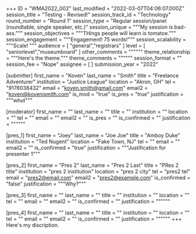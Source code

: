 +++
ID = "WMA2022_002"
last_modified = "2022-03-07T04:06:07.000Z"
session_title = "Testing - Revised!"
session_track_id = "Technology"
round_number = "Round 1"
session_type = "Regular session/panel (roundtable, single speaker, etc.)"
session_unique = """My session is bad-ass."""
session_objectives = """THings people will learn is tomatoe."""
session_engagement = """Engagement! 75 words!"""
session_scalability = """Scale!
"""
audience = [ "general","registrars" ]
level = [ "seniorlevel","museumboard" ]
other_comments = """"""
theme_relationship = """Here's the theme."""
theme_comments = """"""
session_format = ""
session_fee = "Nope"
assignee = [  ]
submission_year = "2022"

[submitter]
first_name = "Koven"
last_name = "Smith"
title = "Freelance Adventurer"
institution = "Justice League"
location = "Akron, OH"
tel = "9178038432"
email = "koven.smith@gmail.com"
email2 = "koven@kovenjsmith.com"
is_mod = "true"
is_pres = "true"
justification = """whut"""

[moderator]
first_name = ""
last_name = ""
title = ""
institution = ""
location = ""
tel = ""
email = ""
email2 = ""
is_pres = ""
is_confirmed = ""
justification = """"""

[pres_1]
first_name = "Joey"
last_name = "Joe Joe"
title = "Amboy Duke"
institution = "Ted Nugent"
location = "Fake Town, NJ"
tel = ""
email = ""
email2 = ""
is_confirmed = "true"
justification = """Justification for presenter 1"""

[pres_2]
first_name = "Pres 2"
last_name = "Pres 2 Last"
title = "PRes 2 title"
institution = "pres 2 institution"
location = "pres 2 city"
tel = "pres2 tel"
email = "pres2@email.com"
email2 = "pres2@example.com"
is_confirmed = "false"
justification = """Why?"""

[pres_3]
first_name = ""
last_name = ""
title = ""
institution = ""
location = ""
tel = ""
email = ""
email2 = ""
is_confirmed = ""
justification = """"""

[pres_4]
first_name = ""
last_name = ""
title = ""
institution = ""
location = ""
tel = ""
email = ""
email2 = ""
is_confirmed = ""
justification = """"""
+++
Here's my discription.
